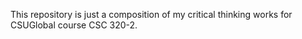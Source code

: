 This repository is just a composition of my critical thinking works for CSUGlobal course CSC 320-2.

